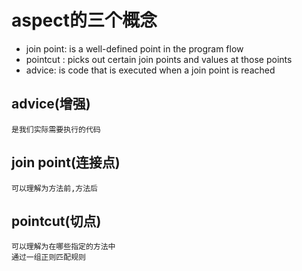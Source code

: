 # aspect的三个概念

+ join point:  is a well-defined point in the program flow
+ pointcut :  picks out certain join points and values at those points
+ advice:  is code that is executed when a join point is reached

## advice(增强)
	是我们实际需要执行的代码
## join point(连接点)
	可以理解为方法前,方法后
## pointcut(切点)
	可以理解为在哪些指定的方法中
	通过一组正则匹配规则